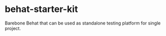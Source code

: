 # behat-starter-kit
Barebone Behat that can be used as standalone testing platform for single project.
